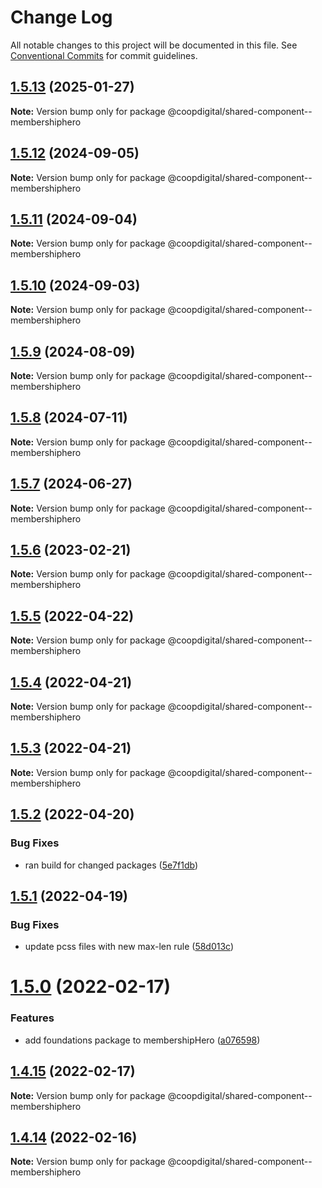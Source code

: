 # Change Log

All notable changes to this project will be documented in this file.
See [Conventional Commits](https://conventionalcommits.org) for commit guidelines.

## [1.5.13](https://github.com/coopdigital/coop-frontend/compare/@coopdigital/shared-component--membershiphero@1.5.12...@coopdigital/shared-component--membershiphero@1.5.13) (2025-01-27)

**Note:** Version bump only for package @coopdigital/shared-component--membershiphero





## [1.5.12](https://github.com/coopdigital/coop-frontend/compare/@coopdigital/shared-component--membershiphero@1.5.11...@coopdigital/shared-component--membershiphero@1.5.12) (2024-09-05)

**Note:** Version bump only for package @coopdigital/shared-component--membershiphero





## [1.5.11](https://github.com/coopdigital/coop-frontend/compare/@coopdigital/shared-component--membershiphero@1.5.10...@coopdigital/shared-component--membershiphero@1.5.11) (2024-09-04)

**Note:** Version bump only for package @coopdigital/shared-component--membershiphero





## [1.5.10](https://github.com/coopdigital/coop-frontend/compare/@coopdigital/shared-component--membershiphero@1.5.9...@coopdigital/shared-component--membershiphero@1.5.10) (2024-09-03)

**Note:** Version bump only for package @coopdigital/shared-component--membershiphero





## [1.5.9](https://github.com/coopdigital/coop-frontend/compare/@coopdigital/shared-component--membershiphero@1.5.8...@coopdigital/shared-component--membershiphero@1.5.9) (2024-08-09)

**Note:** Version bump only for package @coopdigital/shared-component--membershiphero





## [1.5.8](https://github.com/coopdigital/coop-frontend/compare/@coopdigital/shared-component--membershiphero@1.5.7...@coopdigital/shared-component--membershiphero@1.5.8) (2024-07-11)

**Note:** Version bump only for package @coopdigital/shared-component--membershiphero





## [1.5.7](https://github.com/coopdigital/coop-frontend/compare/@coopdigital/shared-component--membershiphero@1.5.6...@coopdigital/shared-component--membershiphero@1.5.7) (2024-06-27)

**Note:** Version bump only for package @coopdigital/shared-component--membershiphero





## [1.5.6](https://github.com/coopdigital/coop-frontend/compare/@coopdigital/shared-component--membershiphero@1.5.5...@coopdigital/shared-component--membershiphero@1.5.6) (2023-02-21)

**Note:** Version bump only for package @coopdigital/shared-component--membershiphero





## [1.5.5](https://github.com/coopdigital/coop-frontend/compare/@coopdigital/shared-component--membershiphero@1.5.4...@coopdigital/shared-component--membershiphero@1.5.5) (2022-04-22)

**Note:** Version bump only for package @coopdigital/shared-component--membershiphero





## [1.5.4](https://github.com/coopdigital/coop-frontend/compare/@coopdigital/shared-component--membershiphero@1.5.3...@coopdigital/shared-component--membershiphero@1.5.4) (2022-04-21)

**Note:** Version bump only for package @coopdigital/shared-component--membershiphero





## [1.5.3](https://github.com/coopdigital/coop-frontend/compare/@coopdigital/shared-component--membershiphero@1.5.2...@coopdigital/shared-component--membershiphero@1.5.3) (2022-04-21)

**Note:** Version bump only for package @coopdigital/shared-component--membershiphero





## [1.5.2](https://github.com/coopdigital/coop-frontend/compare/@coopdigital/shared-component--membershiphero@1.5.1...@coopdigital/shared-component--membershiphero@1.5.2) (2022-04-20)


### Bug Fixes

* ran build for changed packages ([5e7f1db](https://github.com/coopdigital/coop-frontend/commit/5e7f1dbdf38ca13b8233b81f72d3725b8a47d834))





## [1.5.1](https://github.com/coopdigital/coop-frontend/compare/@coopdigital/shared-component--membershiphero@1.5.0...@coopdigital/shared-component--membershiphero@1.5.1) (2022-04-19)


### Bug Fixes

* update pcss files with new max-len rule ([58d013c](https://github.com/coopdigital/coop-frontend/commit/58d013c58111ff07521b792b0538bca2690efc74))





# [1.5.0](https://github.com/coopdigital/coop-frontend/compare/@coopdigital/shared-component--membershiphero@1.4.15...@coopdigital/shared-component--membershiphero@1.5.0) (2022-02-17)


### Features

* add foundations package to membershipHero ([a076598](https://github.com/coopdigital/coop-frontend/commit/a076598955979300973ec6f85f694d5e4503e03d))





## [1.4.15](https://github.com/coopdigital/coop-frontend/compare/@coopdigital/shared-component--membershiphero@1.4.14...@coopdigital/shared-component--membershiphero@1.4.15) (2022-02-17)

**Note:** Version bump only for package @coopdigital/shared-component--membershiphero





## [1.4.14](https://github.com/coopdigital/coop-frontend/compare/@coopdigital/shared-component--membershiphero@1.4.13...@coopdigital/shared-component--membershiphero@1.4.14) (2022-02-16)

**Note:** Version bump only for package @coopdigital/shared-component--membershiphero

